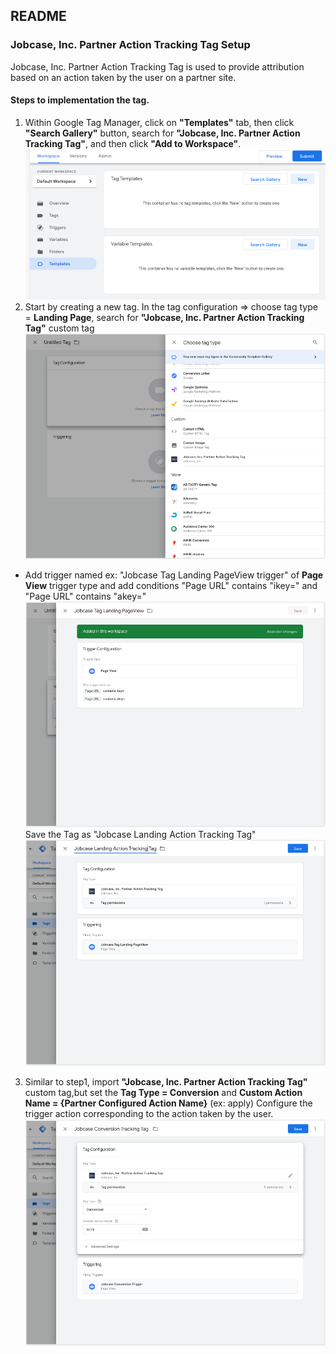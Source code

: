 ## README

### Jobcase, Inc. Partner Action Tracking Tag Setup
Jobcase, Inc. Partner Action Tracking Tag is used to provide attribution based on an action taken by the user on a partner site.

#### Steps to implementation the tag.
1. Within Google Tag Manager, click on **"Templates"** tab, then click **"Search Gallery"** button, search for **"Jobcase, Inc. Partner Action Tracking Tag"**, and then click **"Add to Workspace"**.
![Search Gallery](images/search.custom.template.png)
2. Start by creating a new tag. In the tag configuration => choose tag type = **Landing Page**, search for **"Jobcase, Inc. Partner Action Tracking Tag"** custom tag
![Choose custom template tag](images/choose.custom.template.tag.png)

  * Add trigger named ex: "Jobcase Tag Landing PageView trigger" of **Page View** trigger type and add conditions
"Page URL" contains "ikey="
and
"Page URL" contains "akey="
![Configure landing page trigger](images/configure.landing.page.trigger.png)
Save the Tag as "Jobcase Landing Action Tracking Tag"
![Configure landing page tag](images/configure.landing.page.tag.png)

3. Similar to step1, import **"Jobcase, Inc. Partner Action Tracking Tag"** custom tag,but set the
 **Tag Type = Conversion**
 and
 **Custom Action Name = {Partner Configured Action Name}** (ex: apply)
 Configure the trigger action corresponding to the action taken by the user.
![Configure conversion page action trigger](images/configure.conversion.page.tag.png)
